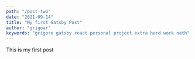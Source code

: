 ```yaml
---
path: "/post-two"
date: "2021-09-14"
title: "My first Gatsby Post"
author: "grigoar"
keywords: "grigore gatsby react personal project extra hard work nath" 
---
```


This is my first post
